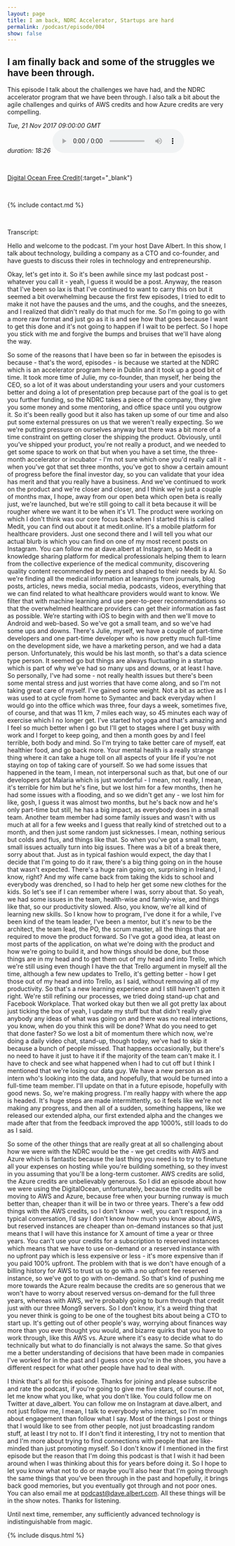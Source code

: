 ```yaml
---
layout: page
title: I am back, NDRC Accelerator, Startups are hard
permalink: /podcast/episode/004
show: false
---
```


<h2>I am finally back and some of the struggles we have been through.</h2>

This episode I talk about the challenges we have had, and the NDRC accelerator program that we have been through. I also talk a bit about the agile challenges and quirks of AWS credits and how Azure credits are very compelling.

<div class="podcast-episode">
    <i>Tue, 21 Nov 2017 09:00:00 GMT</i><br />
    <i>duration: 18:26</i>
    <audio src="https://s3-eu-west-1.amazonaws.com/podcast.dave-albert.com/004-Dave-Albert-Show.mp3" controls="controls">
    Your browser does not support the audio element.
    </audio>
</div>

&nbsp;

[Digital Ocean Free Credit](https://m.do.co/c/16b16e2a7fb9){:target="_blank"}

&nbsp;

{% include contact.md %}

&nbsp;

Transcript:

Hello and welcome to the podcast. I'm your host Dave Albert. In this show, I talk about technology, building a company as a CTO and co-founder, and have guests to discuss their roles in technology and entrepreneurship.

Okay, let's get into it. So it's been awhile since my last podcast post - whatever you call it - yeah, I guess it would be a post. Anyway, the reason that I've been so lax is that I've continued to want to carry this on but it seemed a bit overwhelming because the first few episodes, I tried to edit to make it not have the pauses and the ums, and the coughs, and the sneezes, and I realized that didn't really do that much for me. So I'm going to go with a more raw format and just go as it is and see how that goes because I want to get this done and it's not going to happen if I wait to be perfect. So I hope you stick with me and forgive the bumps and bruises that we'll have along the way.

So some of the reasons that I have been so far in between the episodes is because - that's the word, episodes - is because we started at the NDRC which is an accelerator program here in Dublin and it took up a good bit of time. It took more time of Julie, my co-founder, than myself, her being the CEO, so a lot of it was about understanding your users and your customers better and doing a lot of presentation prep because part of the goal is to get you further funding, so the NDRC takes a piece of the company, they give you some money and some mentoring, and office space until you outgrow it. So it's been really good but it also has taken up some of our time and also put some external pressures on us that we weren't really expecting. So we we're putting pressure on ourselves anyway but there was a bit more of a time constraint on getting closer the shipping the product. Obviously, until you’ve shipped your product, you're not really a product, and we needed to get some space to work on that but when you have a set time, the three-month accelerator or incubator - I'm not sure which one you'd really call it - when you've got that set three months, you've got to show a certain amount of progress before the final investor day, so you can validate that your idea has merit and that you really have a business. And we've continued to work on the product and we're closer and closer, and I think we're just a couple of months max, I hope, away from our open beta which open beta is really just, we're launched, but we're still going to call it beta because it will be rougher where we want it to be when it's V1. The product were working on which I don't think was our core focus back when I started this is called Medit, you can find out about it at medit.online. It's a mobile platform for healthcare providers. Just one second there and I will tell you what our actual blurb is which you can find on one of my most recent posts on Instagram. You can follow me at dave.albert at Instagram, so Medit is a knowledge sharing platform for medical professionals helping them to learn from the collective experience of the medical community, discovering quality content recommended by peers and shaped to their needs by AI. So we're finding all the medical information at learnings from journals, blog posts, articles, news media, social media, podcasts, videos, everything that we can find related to what healthcare providers would want to know. We filter that with machine learning and use peer-to-peer recommendations so that the overwhelmed healthcare providers can get their information as fast as possible. We’re starting with iOS to begin with and then we'll move to Android and web-based. So we've got a small team, and so we've had some ups and downs. There's Julie, myself, we have a couple of part-time developers and one part-time developer who is now pretty much full-time on the development side, we have a marketing person, and we had a data person. Unfortunately, this would be his last month, so that's a data science type person. It seemed go but things are always fluctuating in a startup which is part of why we've had so many ups and downs, or at least I have. So personally, I've had some - not really health issues but there's been some mental stress and just worries that have come along, and so I'm not taking great care of myself. I've gained some weight. Not a bit as active as I was used to at cycle from home to Symantec and back everyday when I would go into the office which was three, four days a week, sometimes five, of course, and that was 11 km, 7 miles each way, so 45 minutes each way of exercise which I no longer get. I've started hot yoga and that's amazing and I feel so much better when I go but I'll get to stages where I get busy with work and I forget to keep going, and then a month goes by and I feel terrible, both body and mind. So I'm trying to take better care of myself, eat healthier food, and go back more. Your mental health is a really strange thing where it can take a huge toll on all aspects of your life if you're not staying on top of taking care of yourself. So we had some issues that happened in the team, I mean, not interpersonal such as that, but one of our developers got Malaria which is just wonderful - I mean, not really, I mean, it's terrible for him but he's fine, but we lost him for a few months, then he had some issues with a flooding, and so we didn't get any - we lost him for like, gosh, I guess it was almost two months, but he's back now and he's only part-time but still, he has a big impact, as everybody does in a small team. Another team member had some family issues and wasn't with us much at all for a few weeks and I guess that really kind of stretched out to a month, and then just some random just sicknesses. I mean, nothing serious but colds and flus, and things like that. So when you've got a small team, small issues actually turn into big issues. There was a bit of a break there, sorry about that. Just as in typical fashion would expect, the day that I decide that I'm going to do it raw, there's a big thing going on in the house that wasn't expected. There's a huge rain going on, surprising in Ireland, I know, right? And my wife came back from taking the kids to school and everybody was drenched, so I had to help her get some new clothes for the kids. So let's see if I can remember where I was, sorry about that. So yeah, we had some issues in the team, health-wise and family-wise, and things like that, so our productivity slowed. Also, you know, we're all kind of learning new skills. So I know how to program, I've done it for a while, I've been kind of the team leader, I've been a mentor, but it's new to be the architect, the team lead, the PO, the scrum master, all the things that are required to move the product forward. So I've got a good idea, at least on most parts of the application, on what we're doing with the product and how we're going to build it, and how things should be done, but those things are in my head and to get them out of my head and into Trello, which we're still using even though I have the that Trello argument in myself all the time, although a few new updates to Trello, it's getting better - how I get those out of my head and into Trello, as I said, without removing all of my productivity. So that's a new learning experience and I still haven't gotten it right. We're still refining our processes, we tried doing stand-up chat and Facebook Workplace. That worked okay but then we all got pretty lax about just ticking the box of yeah, I update my stuff but that didn't really give anybody any ideas of what was going on and there was no real interactions, you know, when do you think this will be done? What do you need to get that done faster? So we lost a bit of momentum there which now, we're doing a daily video chat, stand-up, though today, we've had to skip it because a bunch of people missed. That happens occasionally, but there's no need to have it just to have it if the majority of the team can't make it. I have to check and see what happened when I had to cut off but I think I mentioned that we're losing our data guy. We have a new person as an intern who's looking into the data, and hopefully, that would be turned into a full-time team member. I'll update on that in a future episode, hopefully with good news. So, we're making progress. I'm really happy with where the app is headed. It's huge steps are made intermittently, so it feels like we're not making any progress, and then all of a sudden, something happens, like we released our extended alpha, our first extended alpha and the changes we made after that from the feedback improved the app 1000%, still loads to do as I said. 

So some of the other things that are really great at all so challenging about how we were with the NDRC would be the - we get credits with AWS and Azure which is fantastic because the last thing you need is to try to finetune all your expenses on hosting while you're building something, so they invest in you assuming that you'll be a long-term customer. AWS credits are solid, the Azure credits are unbelievably generous. So I did an episode about how we were using the DigitalOcean, unfortunately, because the credits will be moving to AWS and Azure, because free when your burning runway is much better than, cheaper than it will be in two or three years. There's a few odd things with the AWS credits, so I don't know - well, you can't respond, in a typical conversation, I’d say I don't know how much you know about AWS, but reserved instances are cheaper than on-demand instances so that just means that I will have this instance for X amount of time a year or three years. You can't use your credits for a subscription to reserved instances which means that we have to use on-demand or a reserved instance with no upfront pay which is less expensive or less - it's more expensive than if you paid 100% upfront. The problem with that is we don't have enough of a billing history for AWS to trust us to go with a no upfront fee reserved instance, so we've got to go with on-demand. So that's kind of pushing me more towards the Azure realm because the credits are so generous that we won't have to worry about reserved versus on-demand for the full three years, whereas with AWS, we're probably going to burn through that credit just with our three Mong9 servers. So I don't know, it's a weird thing that you never think is going to be one of the toughest bits about being a CTO to start up. It's getting out of other people's way, worrying about finances way more than you ever thought you would, and bizarre quirks that you have to work through, like this AWS vs. Azure where it's easy to decide what to do technically but what to do financially is not always the same. So that gives me a better understanding of decisions that have been made in companies I've worked for in the past and I guess once you're in the shoes, you have a different respect for what other people have had to deal with. 

I think that's all for this episode. Thanks for joining and please subscribe and rate the podcast, if you're going to give me five stars, of course. If not, let me know what you like, what you don't like. You could follow me on Twitter at dave_albert. You can follow me on Instagram at dave.albert, and not just follow me, I mean, I talk to everybody who interact, so I'm more about engagement than follow what I say. Most of the things I post or things that I would like to see from other people, not just broadcasting random stuff, at least I try not to. If I don't find it interesting, I try not to mention that and I'm more about trying to find connections with people that are like-minded than just promoting myself. So I don't know if I mentioned in the first episode but the reason that I'm doing this podcast is that I wish it had been around when I was thinking about this for years before doing it. So I hope to let you know what not to do or maybe you'll also hear that I'm going through the same things that you've been through in the past and hopefully, it brings back good memories, but you eventually got through and not poor ones. You can also email me at podcast@dave.albert.com. All these things will be in the show notes. Thanks for listening.

Until next time, remember, any sufficiently advanced technology is indistinguishable from magic.



<div>
{% include disqus.html %}
</div>
